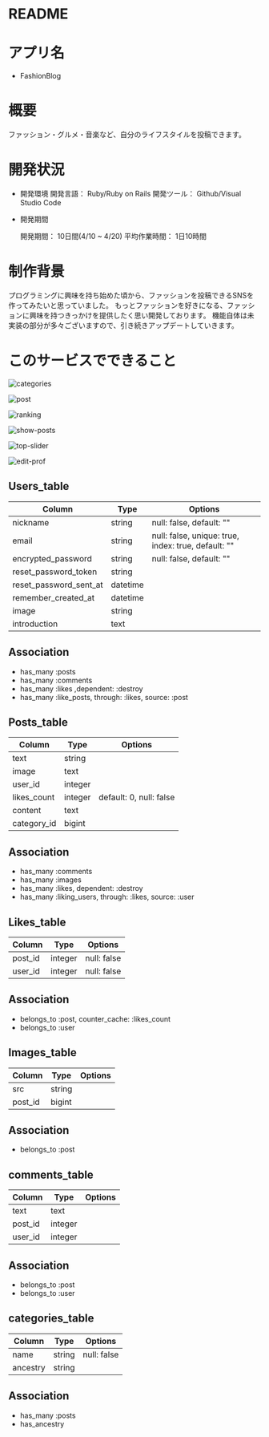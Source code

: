 # README

# アプリ名

- FashionBlog

# 概要

ファッション・グルメ・音楽など、自分のライフスタイルを投稿できます。

# 開発状況

- 開発環境
  開発言語：
    Ruby/Ruby on Rails
  開発ツール：
    Github/Visual Studio Code

- 開発期間

  開発期間：
    10日間(4/10 ~ 4/20)
  平均作業時間：
    1日10時間

# 制作背景

プログラミングに興味を持ち始めた頃から、ファッションを投稿できるSNSを作ってみたいと思っていました。
もっとファッションを好きになる、ファッションに興味を持つきっかけを提供したく思い開発しております。
機能自体は未実装の部分が多々ございますので、引き続きアップデートしていきます。

# このサービスでできること

![categories](https://user-images.githubusercontent.com/62536923/83236210-1a039a00-a1ce-11ea-8553-d0f969fee465.gif)

![post](https://user-images.githubusercontent.com/62536923/83236279-37d0ff00-a1ce-11ea-9e47-aca6d258d057.gif)

![ranking](https://user-images.githubusercontent.com/62536923/83236374-6353e980-a1ce-11ea-95c6-4250909facb4.gif)

![show-posts](https://user-images.githubusercontent.com/62536923/83236428-79fa4080-a1ce-11ea-8861-da5ab17f2023.gif)

![top-slider](https://user-images.githubusercontent.com/62536923/83236546-a3b36780-a1ce-11ea-8bf6-d49f4c6a024d.gif)

![edit-prof](https://user-images.githubusercontent.com/62536923/83236609-c04f9f80-a1ce-11ea-9ec4-5f07f90b9896.gif)

## Users_table

|Column|Type|Options|
|------|----|-------|
|nickname|string|null: false, default: ""|
|email|string|null: false, unique: true, index: true, default: ""|
|encrypted_password|string|null: false, default: ""|
|reset_password_token|string||
|reset_password_sent_at|datetime||
|remember_created_at|datetime||
|image|string||
|introduction|text||

## Association

- has_many :posts
- has_many :comments
- has_many :likes ,dependent: :destroy
- has_many :like_posts, through: :likes, source: :post

## Posts_table

|Column|Type|Options|
|------|----|-------|
|text|string||
|image|text||
|user_id|integer||
|likes_count|integer|default: 0, null: false|
|content|text||
|category_id|bigint||

## Association

- has_many :comments
- has_many :images
- has_many :likes, dependent: :destroy
- has_many :liking_users, through: :likes, source: :user

## Likes_table

|Column|Type|Options|
|------|----|-------|
|post_id|integer|null: false|
|user_id|integer|null: false|

## Association

- belongs_to :post, counter_cache: :likes_count
- belongs_to :user

## Images_table

|Column|Type|Options|
|------|----|-------|
|src|string||
|post_id|bigint||

## Association

- belongs_to :post

## comments_table

|Column|Type|Options|
|------|----|-------|
|text|text||
|post_id|integer||
|user_id|integer||

## Association

- belongs_to :post
- belongs_to :user

## categories_table

|Column|Type|Options|
|------|----|-------|
|name|string|null: false|
|ancestry|string||

## Association
- has_many :posts
- has_ancestry

